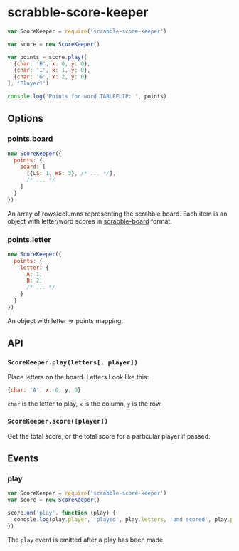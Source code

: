 # scrabble-score-keeper

```js
var ScoreKeeper = require('scrabble-score-keeper')

var score = new ScoreKeeper()

var points = score.play([
  {char: 'B', x: 0, y: 0},
  {char: 'I', x: 1, y: 0},
  {char: 'G', x: 2, y: 0}
], 'Player1')

console.log('Points for word TABLEFLIP: ', points)
```

## Options

### points.board

```js
new ScoreKeeper({
  points: {
    board: [
      [{LS: 1, WS: 3}, /* ... */],
      /* ... */
    ]
  }
})
```

An array of rows/columns representing the scrabble board. Each item is an object with letter/word scores in [scrabble-board](https://www.npmjs.com/package/scrabble-board) format.

### points.letter

```js
new ScoreKeeper({
  points: {
    letter: {
      A: 1,
      B: 2,
      /* ... */
    }
  }
})
```

An object with letter => points mapping.

## API

### `ScoreKeeper.play(letters[, player])`

Place letters on the board. Letters Look like this:

```js
{char: 'A', x: 0, y, 0}
```

`char` is the letter to play, `x` is the column, `y` is the row.

### `ScoreKeeper.score([player])`

Get the total score, or the total score for a particular player if passed.

## Events

### play

```js
var ScoreKeeper = require('scrabble-score-keeper')
var score = new ScoreKeeper()

score.on('play', function (play) {
  conosle.log(play.player, 'played', play.letters, 'and scored', play.points, 'points')
})
```

The `play` event is emitted after a play has been made.
